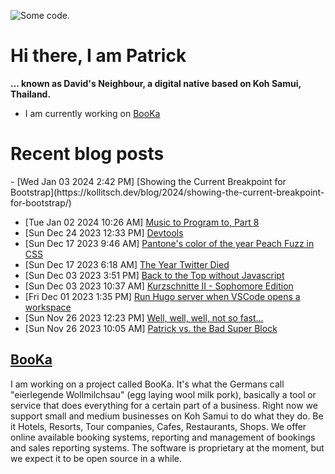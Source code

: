 ![][header1]

# Hi there, I am Patrick

**... known as David's Neighbour, a digital native based on Koh Samui, Thailand.**

- I am currently working on [BooKa](https://github.com/getbooka)

# Recent blog posts
<!-- KOLLITSCH:START -->- [Wed Jan 03 2024 2:42 PM] [Showing the Current Breakpoint for Bootstrap](https://kollitsch.dev/blog/2024/showing-the-current-breakpoint-for-bootstrap/)
- [Tue Jan 02 2024 10:26 AM] [Music to Program to, Part 8](https://kollitsch.dev/blog/2024/music-to-program-to-8/)
- [Sun Dec 24 2023 12:33 PM] [Devtools](https://kollitsch.dev/components/hugo-devtools/)
- [Sun Dec 17 2023 9:46 AM] [Pantone&#39;s color of the year Peach Fuzz in CSS](https://kollitsch.dev/blog/2023/pantones-color-of-the-year-peach-fuzz-in-css/)
- [Sun Dec 17 2023 6:18 AM] [The Year Twitter Died](https://kollitsch.dev/blog/2023/the-year-twitter-died/)
- [Sun Dec 03 2023 3:51 PM] [Back to the Top without Javascript](https://kollitsch.dev/blog/2023/back-to-top-without-javascript/)
- [Sun Dec 03 2023 10:37 AM] [Kurzschnitte II - Sophomore Edition](https://kollitsch.dev/blog/2023/kurzschnitte-ii-2/)
- [Fri Dec 01 2023 1:35 PM] [Run Hugo server when VSCode opens a workspace](https://kollitsch.dev/blog/2023/run-hugo-server-when-vscode-opens-a-workspace/)
- [Sun Nov 26 2023 12:23 PM] [Well, well, well, not so fast...](https://kollitsch.dev/blog/2023/well-well-well-not-so-fast/)
- [Sun Nov 26 2023 10:05 AM] [Patrick vs. the Bad Super Block](https://kollitsch.dev/blog/2023/patrick-vs-the-bad-super-block/)
<!-- KOLLITSCH:END -->

## [BooKa](https://github.com/getbooka)

I am working on a project called BooKa. It's what the Germans call "eierlegende Wollmilchsau" (egg laying wool milk pork), basically a tool or service that does everything for a certain part of a business. Right now we support small and medium businesses on Koh Samui to do what they do. Be it Hotels, Resorts, Tour companies, Cafes, Restaurants, Shops. We offer online available booking systems, reporting and management of bookings and sales reporting systems. The software is proprietary at the moment, but we expect it to be open source in a while.

[header1]: https://raw.githubusercontent.com/davidsneighbour/davidsneighbour/master/static/header1.jpg "Some code."
[header3]: https://raw.githubusercontent.com/davidsneighbour/davidsneighbour/master/static/header3.jpg "Some code."

